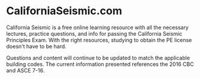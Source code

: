 # CaliforniaSeismic.com
California Seismic is a free online learning resource with all the necessary lectures, practice questions, and info for passing the California Seismic Principles Exam. With the right resources, studying to obtain the PE license doesn't have to be hard. 

Questions and content will continue to be updated to match the applicable building codes. The current information presented references the 2016 CBC and ASCE 7-16.
